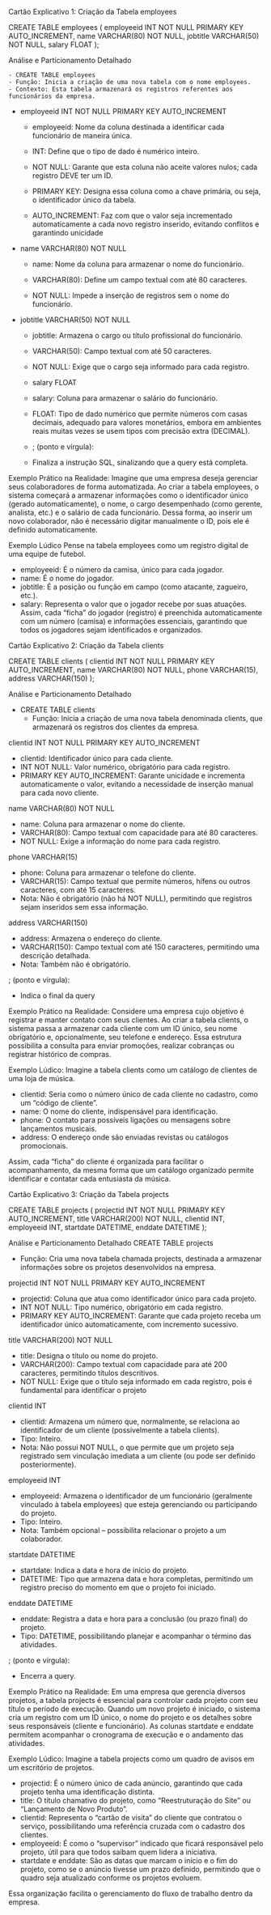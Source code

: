 Cartão Explicativo 1: Criação da Tabela employees

CREATE TABLE employees (
  employeeid INT NOT NULL PRIMARY KEY AUTO_INCREMENT,
  name VARCHAR(80) NOT NULL,
  jobtitle VARCHAR(50) NOT NULL,
  salary FLOAT
);

Análise e Particionamento Detalhado

    - CREATE TABLE employees
    - Função: Inicia a criação de uma nova tabela com o nome employees.
    - Contexto: Esta tabela armazenará os registros referentes aos funcionários da empresa.
  
- employeeid INT NOT NULL PRIMARY KEY AUTO_INCREMENT

  - employeeid: Nome da coluna destinada a identificar cada funcionário de maneira única.
  - INT: Define que o tipo de dado é numérico inteiro.

  - NOT NULL: Garante que esta coluna não aceite valores nulos; cada registro DEVE ter um ID.
  - PRIMARY KEY: Designa essa coluna como a chave primária, ou seja, o identificador único da
    tabela.

  - AUTO_INCREMENT: Faz com que o valor seja incrementado automaticamente a cada novo registro
    inserido, evitando conflitos e garantindo unicidade

- name VARCHAR(80) NOT NULL

  - name: Nome da coluna para armazenar o nome do funcionário.

  - VARCHAR(80): Define um campo textual com até 80 caracteres.

  - NOT NULL: Impede a inserção de registros sem o nome do funcionário.

- jobtitle VARCHAR(50) NOT NULL

  - jobtitle: Armazena o cargo ou título profissional do funcionário.

  - VARCHAR(50): Campo textual com até 50 caracteres.

  - NOT NULL: Exige que o cargo seja informado para cada registro.

  - salary FLOAT

  - salary: Coluna para armazenar o salário do funcionário.

  - FLOAT: Tipo de dado numérico que permite números com casas decimais, adequado para valores
    monetários, embora em ambientes reais muitas vezes se usem tipos com precisão extra (DECIMAL).

  - ; (ponto e vírgula):

  - Finaliza a instrução SQL, sinalizando que a query está completa.
  
Exemplo Prático na Realidade:
Imagine que uma empresa deseja gerenciar seus colaboradores de forma automatizada. Ao criar a tabela employees, o sistema começará a armazenar informações como o identificador único (gerado automaticamente), o nome, o cargo desempenhado (como gerente, analista, etc.) e o salário de cada funcionário. Dessa forma, ao inserir um novo colaborador, não é necessário digitar manualmente o ID, pois ele é definido automaticamente.

Exemplo Lúdico
Pense na tabela employees como um registro digital de uma equipe de futebol.
- employeeid: É o número da camisa, único para cada jogador.
- name: É o nome do jogador.
- jobtitle: É a posição ou função em campo (como atacante, zagueiro, etc.).
- salary: Representa o valor que o jogador recebe por suas atuações.
Assim, cada “ficha” do jogador (registro) é preenchida automaticamente com um número (camisa) e informações essenciais, garantindo que todos os jogadores sejam identificados e organizados.

Cartão Explicativo 2: Criação da Tabela clients

CREATE TABLE clients (
  clientid INT NOT NULL PRIMARY KEY AUTO_INCREMENT,
  name VARCHAR(80) NOT NULL,
  phone VARCHAR(15),
  address VARCHAR(150)
);

Análise e Particionamento Detalhado

- CREATE TABLE clients
  - Função: Inicia a criação de uma nova tabela denominada clients, que armazenará os registros dos clientes da empresa.

clientid INT NOT NULL PRIMARY KEY AUTO_INCREMENT
  - clientid: Identificador único para cada cliente.
  - INT NOT NULL: Valor numérico, obrigatório para cada registro.
  - PRIMARY KEY AUTO_INCREMENT: Garante unicidade e incrementa automaticamente o valor, evitando a necessidade de inserção manual para cada novo cliente.

name VARCHAR(80) NOT NULL
  - name: Coluna para armazenar o nome do cliente.
  - VARCHAR(80): Campo textual com capacidade para até 80 caracteres.
  - NOT NULL: Exige a informação do nome para cada registro.

phone VARCHAR(15)
  - phone: Coluna para armazenar o telefone do cliente.
  - VARCHAR(15): Campo textual que permite números, hífens ou outros caracteres, com até 15 caracteres.
  - Nota: Não é obrigatório (não há NOT NULL), permitindo que registros sejam inseridos sem essa informação.

address VARCHAR(150)
  - address: Armazena o endereço do cliente.
  - VARCHAR(150): Campo textual com até 150 caracteres, permitindo uma descrição detalhada.
  - Nota: Também não é obrigatório.

; (ponto e vírgula):
  - Indica o final da query

Exemplo Prático na Realidade:
Considere uma empresa cujo objetivo é registrar e manter contato com seus clientes. Ao criar a tabela clients, o sistema passa a armazenar cada cliente com um ID único, seu nome obrigatório e, opcionalmente, seu telefone e endereço. Essa estrutura possibilita a consulta para enviar promoções, realizar cobranças ou registrar histórico de compras.

Exemplo Lúdico:
Imagine a tabela clients como um catálogo de clientes de uma loja de música.
- clientid: Seria como o número único de cada cliente no cadastro, como um “código de cliente”.
- name: O nome do cliente, indispensável para identificação.
- phone: O contato para possíveis ligações ou mensagens sobre lançamentos musicais.
- address: O endereço onde são enviadas revistas ou catálogos promocionais.

Assim, cada “ficha” do cliente é organizada para facilitar o acompanhamento, da mesma forma que um catálogo organizado permite identificar e contatar cada entusiasta da música.

Cartão Explicativo 3: Criação da Tabela projects

CREATE TABLE projects (
  projectid INT NOT NULL PRIMARY KEY AUTO_INCREMENT,
  title VARCHAR(200) NOT NULL,
  clientid INT,
  employeeid INT,
  startdate DATETIME,
  enddate DATETIME
);

Análise e Particionamento Detalhado
CREATE TABLE projects
  - Função: Cria uma nova tabela chamada projects, destinada a armazenar informações sobre os projetos desenvolvidos na empresa.

projectid INT NOT NULL PRIMARY KEY AUTO_INCREMENT
  - projectid: Coluna que atua como identificador único para cada projeto.
  - INT NOT NULL: Tipo numérico, obrigatório em cada registro.
  - PRIMARY KEY AUTO_INCREMENT: Garante que cada projeto receba um identificador único automaticamente, com incremento sucessivo.
  
title VARCHAR(200) NOT NULL
  - title: Designa o título ou nome do projeto.
  - VARCHAR(200): Campo textual com capacidade para até 200 caracteres, permitindo títulos descritivos.
  - NOT NULL: Exige que o título seja informado em cada registro, pois é fundamental para identificar o projeto

clientid INT
- clientid: Armazena um número que, normalmente, se relaciona ao identificador de um cliente (possivelmente a tabela clients).
- Tipo: Inteiro.
- Nota: Não possui NOT NULL, o que permite que um projeto seja registrado sem vinculação imediata a um cliente (ou pode ser definido posteriormente).

employeeid INT
  - employeeid: Armazena o identificador de um funcionário (geralmente vinculado à tabela employees) que esteja gerenciando ou participando do projeto.
  - Tipo: Inteiro.
  - Nota: Também opcional – possibilita relacionar o projeto a um colaborador.

startdate DATETIME
  - startdate: Indica a data e hora de início do projeto.
  - DATETIME: Tipo que armazena data e hora completas, permitindo um registro preciso do momento em que o projeto foi iniciado.

enddate DATETIME
  - enddate: Registra a data e hora para a conclusão (ou prazo final) do projeto.
  - Tipo: DATETIME, possibilitando planejar e acompanhar o término das atividades.

; (ponto e vírgula):
  - Encerra a query.

Exemplo Prático na Realidade:
Em uma empresa que gerencia diversos projetos, a tabela projects é essencial para controlar cada projeto com seu título e período de execução. Quando um novo projeto é iniciado, o sistema cria um registro com um ID único, o nome do projeto e os detalhes sobre seus responsáveis (cliente e funcionário). As colunas startdate e enddate permitem acompanhar o cronograma de execução e o andamento das atividades.

Exemplo Lúdico:
Imagine a tabela projects como um quadro de avisos em um escritório de projetos.
- projectid: É o número único de cada anúncio, garantindo que cada projeto tenha uma identificação distinta.
- title: O título chamativo do projeto, como “Reestruturação do Site” ou “Lançamento de Novo Produto”.
- clientid: Representa o “cartão de visita” do cliente que contratou o serviço, possibilitando uma referência cruzada com o cadastro dos clientes.
- employeeid: É como o “supervisor” indicado que ficará responsável pelo projeto, útil para que todos saibam quem lidera a iniciativa.
- startdate e enddate: São as datas que marcam o início e o fim do projeto, como se o anúncio tivesse um prazo definido, permitindo que o quadro seja atualizado conforme os projetos evoluem.

Essa organização facilita o gerenciamento do fluxo de trabalho dentro da empresa.   
